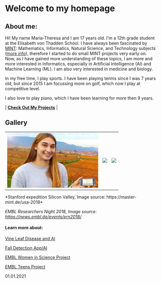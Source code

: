 # Welcome to my homepage

## About me:
Hi! My name Maria-Theresa and I am 17 years old. I'm a 12th grade student at the Elisabeth von Thadden School. I have always been fascinated by [MINT](https://master-mint.de/): Mathematics, Informatics, Natural Science, and Technology subjects ([more info](https://de.wikipedia.org/wiki/MINT-F%C3%A4cher)), therefore I started to do small MINT projects very early on. Now, as I have gained more understanding of these topics, I am more and more interested in Informatics, especially in Artificial Intelligence (AI) and Machine Learning (ML). I am also very interested in medicine and biology. 

In my free time, I play sports. I have been playing tennis since I was 7 years old, but since 2015 I am focussing more on golf, which now I play at competitive level. 

  I also love to play piano, which I have been learning for more then 9 years.

| **[Check Out My Projects](./My_Projects)** |

## Gallery
<table>
  <th align="center"><img src="./Pictureofme.jpg" width="300"></th>
  <th><img src="https://master-mint.de/wp-content/uploads/2019/04/USA_2018_06.jpg" width="300" hight=auto></th>
  <th><img src="https://news.embl.de/wp-content/uploads/2018/11/IMG_7591-768x576.jpg" width="300" hight=auto></th>
</table>
*Stanford expedition Silicon Valley, Image source: https://master-mint.de/usa-2018*

*EMBL Researchers Night 2018, Image source: https://news.embl.de/events/ern2018/*

#### Learn more about:

[Vine Leaf Disease and AI](https://matheli.github.io/Vine-leaf-diseases-and-AI/)

[Fall Detection App/AI](https://matheli.github.io/Fall_Detection_App_AI/)

[EMBL Women in Science Project](https://malvikasharan.github.io/EMBL-Women-2019/)

[EMBL Teens Project](./EMBLTeensProject.md)

01.01.2021
